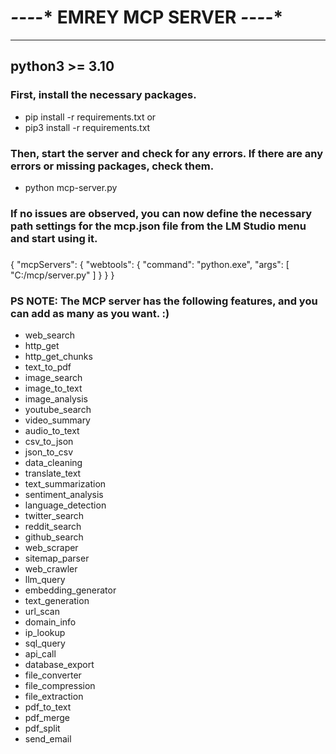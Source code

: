 # *-*-*-*-* EMREY MCP SERVER *-*-*-*-*
------------------------------------
python3 >= 3.10
------------------------------------

###   First, install the necessary packages.
- pip install -r requirements.txt
or
- pip3 install -r requirements.txt

###   Then, start the server and check for any errors. If there are any errors or missing packages, check them.
- python mcp-server.py

###   If no issues are observed, you can now define the necessary path settings for the mcp.json file from the LM Studio menu and start using it.
###   
{
  "mcpServers": {
    "webtools": {
      "command": "python.exe",
      "args": [
        "C:/mcp/server.py"
      ]
    }
  }
}

###   

###   PS NOTE: The MCP server has the following features, and you can add as many as you want. :)

- web_search
- http_get
- http_get_chunks
- text_to_pdf
- image_search
- image_to_text
- image_analysis
- youtube_search
- video_summary
- audio_to_text
- csv_to_json
- json_to_csv
- data_cleaning
- translate_text
- text_summarization
- sentiment_analysis
- language_detection
- twitter_search
- reddit_search
- github_search
- web_scraper
- sitemap_parser
- web_crawler
- llm_query
- embedding_generator
- text_generation
- url_scan
- domain_info
- ip_lookup
- sql_query
- api_call
- database_export
- file_converter
- file_compression
- file_extraction
- pdf_to_text
- pdf_merge
- pdf_split
- send_email
